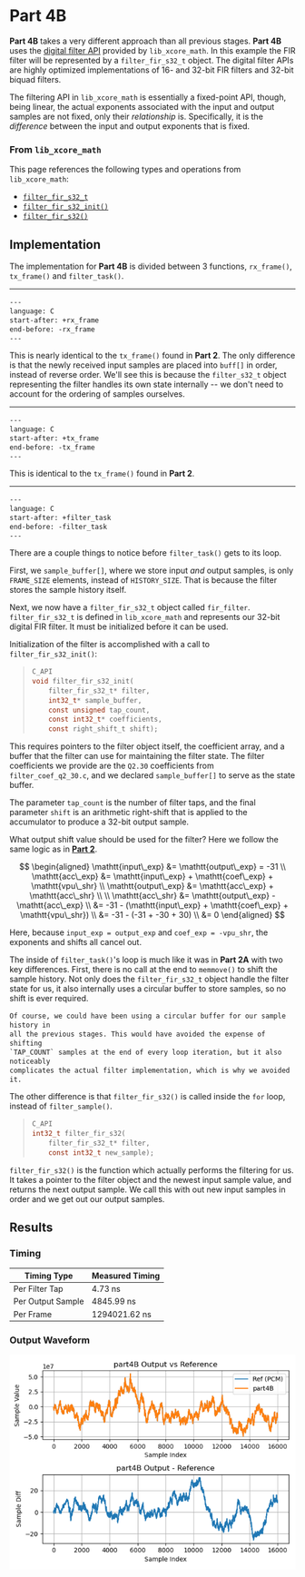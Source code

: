 
# Part 4B

**Part 4B** takes a very different approach than all previous stages. **Part
4B** uses the [digital filter
API](https://github.com/xmos/lib_xcore_math/blob/v2.1.1/lib_xcore_math/api/xmath/filter.h)
provided by `lib_xcore_math`. In this example the FIR filter will be represented
by a `filter_fir_s32_t` object. The digital filter APIs are highly optimized
implementations of 16- and 32-bit FIR filters and 32-bit biquad filters.

The filtering API in `lib_xcore_math` is essentially a fixed-point API, though,
being linear, the actual exponents associated with the input and output samples
are not fixed, only their _relationship_ is. Specifically, it is the
_difference_ between the input and output exponents that is fixed.

### From `lib_xcore_math`

This page references the following types and operations from `lib_xcore_math`:

* [`filter_fir_s32_t`](https://github.com/xmos/lib_xcore_math/blob/v2.1.1/lib_xcore_math/api/xmath/filter.h#L19-L275)
* [`filter_fir_s32_init()`](https://github.com/xmos/lib_xcore_math/blob/v2.1.1/lib_xcore_math/api/xmath/filter.h#L278-L307)
* [`filter_fir_s32()`](https://github.com/xmos/lib_xcore_math/blob/v2.1.1/lib_xcore_math/api/xmath/filter.h#L329-L350)


## Implementation

The implementation for **Part 4B** is divided between 3 functions,
`rx_frame()`, `tx_frame()` and `filter_task()`.

---

```{literalinclude} ../../src/part4B/part4B.c
---
language: C
start-after: +rx_frame
end-before: -rx_frame
---
```

This is nearly identical to the `tx_frame()` found in **Part 2**. The only
difference is that the newly received input samples are placed into `buff[]` in
order, instead of reverse order. We'll see this is because the `filter_s32_t`
object representing the filter handles its own state internally -- we don't need
to account for the ordering of samples ourselves.


---

```{literalinclude} ../../src/part4B/part4B.c
---
language: C
start-after: +tx_frame
end-before: -tx_frame
---
```

This is identical to the `tx_frame()` found in **Part 2**.


---

```{literalinclude} ../../src/part4B/part4B.c
---
language: C
start-after: +filter_task
end-before: -filter_task
---
```

There are a couple things to notice before `filter_task()` gets to its loop.

First, we `sample_buffer[]`, where we store input _and_ output samples, is only
`FRAME_SIZE` elements, instead of `HISTORY_SIZE`. That is because the filter
stores the sample history itself.

Next, we now have a `filter_fir_s32_t` object called `fir_filter`.
`filter_fir_s32_t` is defined in `lib_xcore_math` and represents our 32-bit
digital FIR filter. It must be initialized before it can be used.

Initialization of the filter is accomplished with a call to
`filter_fir_s32_init()`:


> ```c
> C_API
> void filter_fir_s32_init(
>     filter_fir_s32_t* filter,
>     int32_t* sample_buffer,
>     const unsigned tap_count,
>     const int32_t* coefficients,
>     const right_shift_t shift);
> ```

This requires pointers to the filter object itself, the coefficient array, and a
buffer that the filter can use for maintaining the filter state. The filter
coefficients we provide are the `Q2.30` coefficients from
`filter_coef_q2_30.c`, and we declared `sample_buffer[]` to serve as the
state buffer.

The parameter `tap_count` is the number of filter taps, and the final parameter
`shift` is an arithmetic right-shift that is applied to the accumulator to
produce a 32-bit output sample.

What output shift value should be used for the filter?  Here we follow the same
logic as in [**Part 2**](part2.md).

$$
\begin{aligned}
  \mathtt{input\_exp} &= \mathtt{output\_exp} = -31 \\
  \mathtt{acc\_exp} &= \mathtt{input\_exp} + \mathtt{coef\_exp} + \mathtt{vpu\_shr} \\
  \mathtt{output\_exp} &= \mathtt{acc\_exp} + \mathtt{acc\_shr} \\
  \\
  \mathtt{acc\_shr} &= \mathtt{output\_exp} - \mathtt{acc\_exp} \\
    &= -31 - (\mathtt{input\_exp} + \mathtt{coef\_exp} + \mathtt{vpu\_shr}) \\
    &= -31 - (-31 + -30 + 30) \\
    &= 0
\end{aligned}
$$

Here, because `input_exp = output_exp` and `coef_exp = -vpu_shr`, the exponents
and shifts all cancel out.

The inside of `filter_task()`'s loop is much like it was in **Part 2A** with two
key differences. First, there is no call at the end to `memmove()` to shift the
sample history. Not only does the `filter_fir_s32_t` object handle the filter
state for us, it also internally uses a circular buffer to store samples, so no
shift is ever required.

```{note} 
Of course, we could have been using a circular buffer for our sample history in
all the previous stages. This would have avoided the expense of shifting
`TAP_COUNT` samples at the end of every loop iteration, but it also noticeably
complicates the actual filter implementation, which is why we avoided it.
```


The other difference is that `filter_fir_s32()` is called inside the `for` loop,
instead of `filter_sample()`.


> ```c
> C_API
> int32_t filter_fir_s32(
>     filter_fir_s32_t* filter,
>     const int32_t new_sample);
> ```

`filter_fir_s32()` is the function which actually performs the filtering for us.
It takes a pointer to the filter object and the newest input sample value, and
returns the next output sample. We call this with out new input samples in order
and we get out our output samples.

## Results

### Timing

| Timing Type       | Measured Timing
|-------------------|-----------------------
| Per Filter Tap    | 4.73 ns
| Per Output Sample | 4845.99 ns
| Per Frame         | 1294021.62 ns

### Output Waveform

![**Part 4B** Output](img/part4B.png)